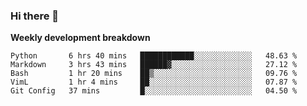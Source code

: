### Hi there 👋


**Weekly development breakdown**

<!--START_SECTION:waka-->
```text
Python       6 hrs 40 mins   ████████████░░░░░░░░░░░░░   48.63 % 
Markdown     3 hrs 43 mins   ██████▓░░░░░░░░░░░░░░░░░░   27.12 % 
Bash         1 hr 20 mins    ██▒░░░░░░░░░░░░░░░░░░░░░░   09.76 % 
VimL         1 hr 4 mins     ██░░░░░░░░░░░░░░░░░░░░░░░   07.87 % 
Git Config   37 mins         █░░░░░░░░░░░░░░░░░░░░░░░░   04.50 % 
```
<!--END_SECTION:waka-->

